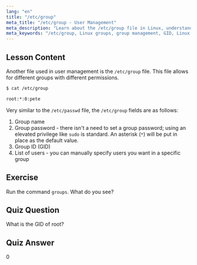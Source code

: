```yaml
---
lang: "en"
title: "/etc/group"
meta_title: "/etc/group - User Management"
meta_description: "Learn about the /etc/group file in Linux, understanding group management, GID, and user permissions. Essential Linux group file tutorial for beginners."
meta_keywords: "/etc/group, Linux groups, group management, GID, Linux permissions, Linux tutorial, beginner Linux, Linux guide"
---
```


## Lesson Content

Another file used in user management is the `/etc/group` file. This file allows for different groups with different permissions.

```bash
$ cat /etc/group

root:*:0:pete
```

Very similar to the `/etc/passwd` file, the `/etc/group` fields are as follows:

1. Group name
2. Group password - there isn't a need to set a group password; using an elevated privilege like `sudo` is standard. An asterisk (`*`) will be put in place as the default value.
3. Group ID (GID)
4. List of users - you can manually specify users you want in a specific group

## Exercise

Run the command `groups`. What do you see?

## Quiz Question

What is the GID of root?

## Quiz Answer

0
